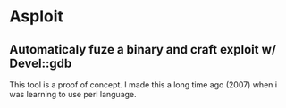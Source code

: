# Asploit
## Automaticaly fuze a binary and craft exploit w/ Devel::gdb

This tool is a proof of concept.
I made this a long time ago (2007) when i was learning to use perl language.

